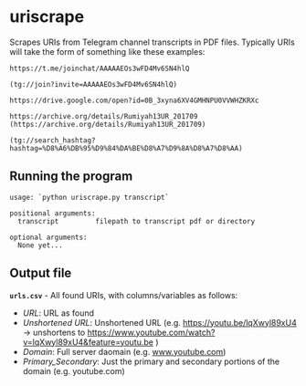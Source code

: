 # uriscrape
Scrapes URIs from Telegram channel transcripts in PDF files.  Typically URIs will take the form of something like these examples:
```
https://t.me/joinchat/AAAAAEOs3wFD4Mv6SN4hlQ

(tg://join?invite=AAAAAEOs3wFD4Mv6SN4hlQ)

https://drive.google.com/open?id=0B_3xyna6XV4GMHNPU0VVWHZKRXc

https://archive.org/details/Rumiyah13UR_201709
(https://archive.org/details/Rumiyah13UR_201709)

(tg://search_hashtag?hashtag=%D8%A6%DB%95%D9%84%DA%BE%D8%A7%D9%8A%D8%A7%D8%AA)
```

## Running the program

```
usage: `python uriscrape.py transcript`

positional arguments:
  transcript         filepath to transcript pdf or directory

optional arguments:
  None yet...

```

## Output file

**`urls.csv`** - All found URIs, with columns/variables as follows:
- *URL*: URL as found
- *Unshortened URL*: Unshortened URL (e.g.  https://youtu.be/lqXwyl89xU4 -> unshortens to https://www.youtube.com/watch?v=lqXwyl89xU4&feature=youtu.be )
- *Domain*: Full server daomain (e.g. www.youtube.com)
- *Primary_Secondary*: Just the primary and secondary portions of the domain (e.g. youtube.com)
